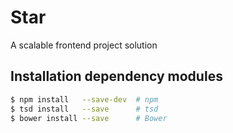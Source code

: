 # Star
A scalable frontend project solution

## Installation dependency modules

```bash
$ npm install   --save-dev  # npm
$ tsd install   --save      # tsd
$ bower install --save      # Bower
```
